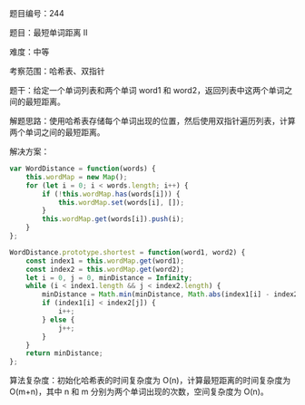 题目编号：244

题目：最短单词距离 II

难度：中等

考察范围：哈希表、双指针

题干：给定一个单词列表和两个单词 word1 和 word2，返回列表中这两个单词之间的最短距离。

解题思路：使用哈希表存储每个单词出现的位置，然后使用双指针遍历列表，计算两个单词之间的最短距离。

解决方案：

```javascript
var WordDistance = function(words) {
    this.wordMap = new Map();
    for (let i = 0; i < words.length; i++) {
        if (!this.wordMap.has(words[i])) {
            this.wordMap.set(words[i], []);
        }
        this.wordMap.get(words[i]).push(i);
    }
};

WordDistance.prototype.shortest = function(word1, word2) {
    const index1 = this.wordMap.get(word1);
    const index2 = this.wordMap.get(word2);
    let i = 0, j = 0, minDistance = Infinity;
    while (i < index1.length && j < index2.length) {
        minDistance = Math.min(minDistance, Math.abs(index1[i] - index2[j]));
        if (index1[i] < index2[j]) {
            i++;
        } else {
            j++;
        }
    }
    return minDistance;
};
```

算法复杂度：初始化哈希表的时间复杂度为 O(n)，计算最短距离的时间复杂度为 O(m+n)，其中 n 和 m 分别为两个单词出现的次数，空间复杂度为 O(n)。